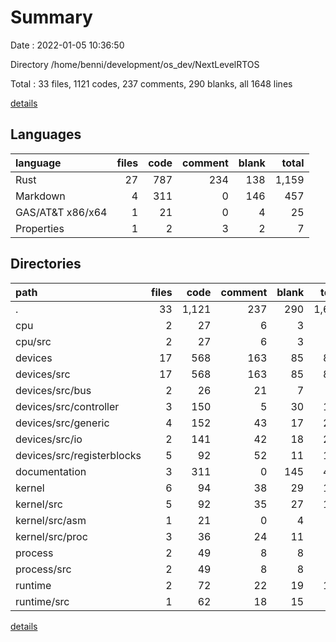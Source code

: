 # Summary

Date : 2022-01-05 10:36:50

Directory /home/benni/development/os_dev/NextLevelRTOS

Total : 33 files,  1121 codes, 237 comments, 290 blanks, all 1648 lines

[details](details.md)

## Languages
| language | files | code | comment | blank | total |
| :--- | ---: | ---: | ---: | ---: | ---: |
| Rust | 27 | 787 | 234 | 138 | 1,159 |
| Markdown | 4 | 311 | 0 | 146 | 457 |
| GAS/AT&T x86/x64 | 1 | 21 | 0 | 4 | 25 |
| Properties | 1 | 2 | 3 | 2 | 7 |

## Directories
| path | files | code | comment | blank | total |
| :--- | ---: | ---: | ---: | ---: | ---: |
| . | 33 | 1,121 | 237 | 290 | 1,648 |
| cpu | 2 | 27 | 6 | 3 | 36 |
| cpu/src | 2 | 27 | 6 | 3 | 36 |
| devices | 17 | 568 | 163 | 85 | 816 |
| devices/src | 17 | 568 | 163 | 85 | 816 |
| devices/src/bus | 2 | 26 | 21 | 7 | 54 |
| devices/src/controller | 3 | 150 | 5 | 30 | 185 |
| devices/src/generic | 4 | 152 | 43 | 17 | 212 |
| devices/src/io | 2 | 141 | 42 | 18 | 201 |
| devices/src/registerblocks | 5 | 92 | 52 | 11 | 155 |
| documentation | 3 | 311 | 0 | 145 | 456 |
| kernel | 6 | 94 | 38 | 29 | 161 |
| kernel/src | 5 | 92 | 35 | 27 | 154 |
| kernel/src/asm | 1 | 21 | 0 | 4 | 25 |
| kernel/src/proc | 3 | 36 | 24 | 11 | 71 |
| process | 2 | 49 | 8 | 8 | 65 |
| process/src | 2 | 49 | 8 | 8 | 65 |
| runtime | 2 | 72 | 22 | 19 | 113 |
| runtime/src | 1 | 62 | 18 | 15 | 95 |

[details](details.md)